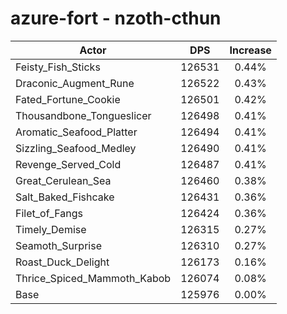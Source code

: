 # azure-fort - nzoth-cthun
| Actor | DPS | Increase |
|---|:---:|:---:|
|Feisty_Fish_Sticks|126531|0.44%|
|Draconic_Augment_Rune|126522|0.43%|
|Fated_Fortune_Cookie|126501|0.42%|
|Thousandbone_Tongueslicer|126498|0.41%|
|Aromatic_Seafood_Platter|126494|0.41%|
|Sizzling_Seafood_Medley|126490|0.41%|
|Revenge_Served_Cold|126487|0.41%|
|Great_Cerulean_Sea|126460|0.38%|
|Salt_Baked_Fishcake|126431|0.36%|
|Filet_of_Fangs|126424|0.36%|
|Timely_Demise|126315|0.27%|
|Seamoth_Surprise|126310|0.27%|
|Roast_Duck_Delight|126173|0.16%|
|Thrice_Spiced_Mammoth_Kabob|126074|0.08%|
|Base|125976|0.00%|

